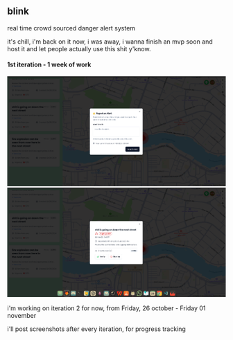 ## blink
real time crowd sourced danger alert system

it's chill, i'm back on it now, i was away, i wanna finish an mvp soon and host it and let people actually use this shit y'know.


#### 1st iteration - 1 week of work
![Image description](./assets/1.1.png)
![Image description](./assets/1.2.png)

i'm working on iteration 2 for now, from Friday, 26 october - Friday 01 november

i'll post screenshots after every iteration, for progress tracking
